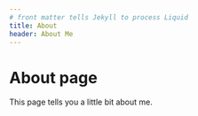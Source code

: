 ```yaml
---
# front matter tells Jekyll to process Liquid
title: About
header: About Me
---
```

# About page
This page tells you a little bit about me.